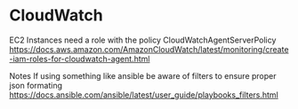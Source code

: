 # CloudWatch

EC2 Instances need a role with the policy CloudWatchAgentServerPolicy 
https://docs.aws.amazon.com/AmazonCloudWatch/latest/monitoring/create-iam-roles-for-cloudwatch-agent.html


Notes
If using something like ansible be aware of filters to ensure proper json formating
https://docs.ansible.com/ansible/latest/user_guide/playbooks_filters.html
